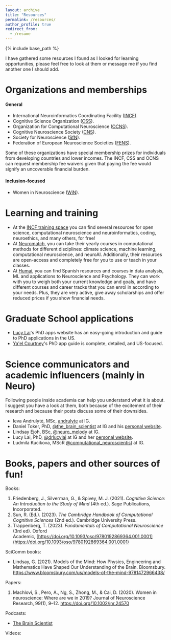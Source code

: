 ```yaml
---
layout: archive
title: "Resources"
permalink: /resources/
author_profile: true
redirect_from:
  - /resume
---
```


{% include base_path %}

I have gathered some resources I found as I looked for learning opportunities, please feel free to look at them or message me if you find another one I should add.

Organizations and memberships
===
#### General
  * International Neuroinformatics Coordinating Facility ([INCF](https://www.incf.org/)).
  * Cognitive Science Organization ([CSS](https://cognitivesciencesociety.org/)).
  * Organization for Computational Neuroscience ([OCNS](https://www.cnsorg.org/)).
  * Cognitive Neuroscience Society ([CNS](https://www.cogneurosociety.org/)).
  * Society for Neuroscience ([SfN](https://www.sfn.org/)).
  * Federation of European Neuroscience Societies ([FENS](https://www.fens.org/)).

Some of these organizations have special membership prizes for individuals from developing countries and lower incomes. The INCF, CSS and OCNS can request membership fee waivers given that paying the fee would signify an uncoverable financial burden.

#### Inclusion-focused
  * Women in Neuroscience ([WiN](https://neurowomen.org/)).


Learning and training
===
* At the [INCF training space](https://training.incf.org/) you can find several resources for open science, computational neuroscience and neuroinformatics, coding, neuroethics, and many others, for free!
* At [Neuromatch](https://neuromatch.io/), you can take their yearly courses in computational methods for different disciplines: climate science, machine learning, computational neuroscience, and neuroAI. Additionally, their resources are open-access and completely free for you to use or teach in your classes.
* At [Humai](https://humai.com.ar/), you can find Spanish resources and courses in data analysis, ML and applications to Neuroscience and Psychology. They can work with you to weigh both your current knowledge and goals, and have different courses and career tracks that you can enrol in according to your needs. Plus, they are very active, give away scholarships and offer reduced prices if you show financial needs.

Graduate School applications
===
* [Lucy Lai](https://lucylai.com/)'s PhD apps website has an easy-going introduction and guide to PhD applications in the US.
* [Ya'el Courtney](https://www.yaelcourtney.com/phdapplicationguide)'s PhD app guide is complete, detailed, and US-focused.

Science communicators and academic influencers (mainly in Neuro)
===
Following people inside academia can help you understand what it is about. I suggest you have a look at them, both because of the excitement of their research and because their posts discuss some of their downsides.
* Ieva Andrulytė, MSc, [andrulyte](https://www.instagram.com/andrulyte/) at IG.
* Daniel Toker, PhD, [@the_brain_scientist](https://www.instagram.com/the_brain_scientist/) at IG and his [personal website](https://thebrainscientist.com/).
* Lindsay Ejoh, BSc, [@neuro_melody](https://www.instagram.com/neuro_melody/) at IG.
* Lucy Lai, PhD, [@drlucylai](https://www.instagram.com/drlucylai/) at IG and her [personal website](https://lucylai.com/).
* Ludmila Kucikova, MScR [@computational_neuroscientist](https://www.instagram.com/computational_neuroscientist/) at IG.

Books, papers and other sources of fun!
======
Books:
  1. Friedenberg, J., Silverman, G., & Spivey, M. J. (2021). _Cognitive Science: An Introduction to the Study of Mind_ (4th ed.). Sage Publications, Incorporated.
  2. Sun, R. (Ed.). (2023). _The Cambridge Handbook of Computational Cognitive Sciences_ (2nd ed.). Cambridge University Press.
  3. Trappenberg, T. (2023). _Fundamentals of Computational Neuroscience_ (3rd ed). Oxford Academic, [https://doi.org/10.1093/oso/9780192869364.001.0001](https://doi.org/10.1093/oso/9780192869364.001.0001)

SciComm books:
* Lindsay, G. (2021). Models of the Mind: How Physics, Engineering and Mathematics Have Shaped Our Understanding of the Brain. Bloomsbury. https://www.bloomsbury.com/us/models-of-the-mind-9781472966438/

Papers:
  1. Machlovi, S., Pero, A., Ng, S., Zhong, M., & Cai, D. (2020). Women in neuroscience: Where are we in 2019? Journal of Neuroscience Research, 99(1), 9–12. https://doi.org/10.1002/jnr.24570

Podcasts:
* [The Brain Scientist](https://podcasts.apple.com/us/podcast/the-brain-scientist/id1747569482)

Videos:
